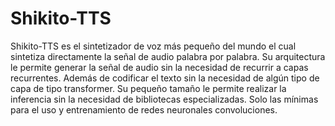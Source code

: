 # Shikito-TTS 

Shikito-TTS es el sintetizador de voz más pequeño del mundo el cual sintetiza directamente la señal de audio palabra por palabra. Su arquitectura le permite generar la señal de audio sin la necesidad de recurrir a capas recurrentes. Además de codificar el texto sin la necesidad de algún tipo de capa de tipo transformer. Su pequeño tamaño le permite realizar la inferencia sin la necesidad de bibliotecas especializadas. Solo las mínimas para el uso y entrenamiento de redes neuronales convoluciones.